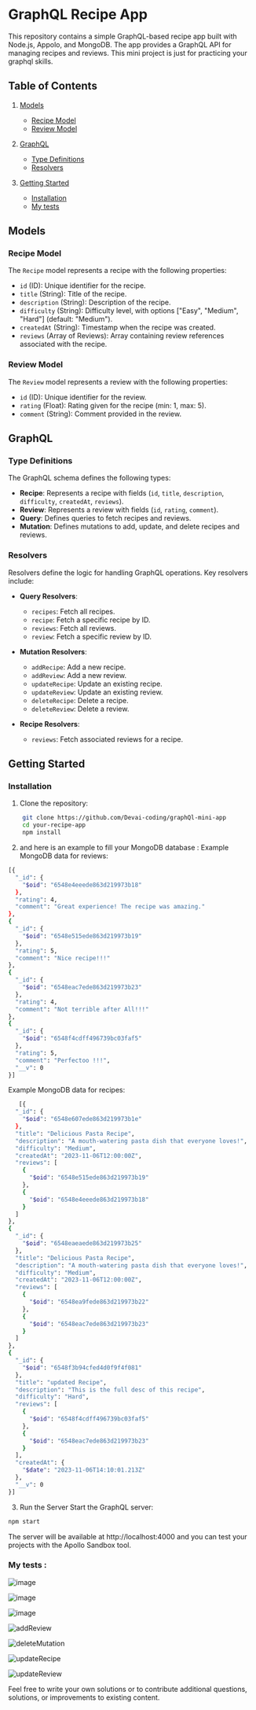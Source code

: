 # GraphQL Recipe App

This repository contains a simple GraphQL-based recipe app built with Node.js, Appolo, and MongoDB. The app provides a GraphQL API for managing recipes and reviews.
This mini project is just for practicing your graphql skills.

## Table of Contents
1. [Models](#models)
   - [Recipe Model](#recipe-model)
   - [Review Model](#review-model)

2. [GraphQL](#graphql)
   - [Type Definitions](#type-definitions)
   - [Resolvers](#resolvers)

3. [Getting Started](#getting-started)
   - [Installation](#installation)
   - [My tests](#My-tests)

## Models

### Recipe Model

The `Recipe` model represents a recipe with the following properties:

- `id` (ID): Unique identifier for the recipe.
- `title` (String): Title of the recipe.
- `description` (String): Description of the recipe.
- `difficulty` (String): Difficulty level, with options ["Easy", "Medium", "Hard"] (default: "Medium").
- `createdAt` (String): Timestamp when the recipe was created.
- `reviews` (Array of Reviews): Array containing review references associated with the recipe.

### Review Model

The `Review` model represents a review with the following properties:

- `id` (ID): Unique identifier for the review.
- `rating` (Float): Rating given for the recipe (min: 1, max: 5).
- `comment` (String): Comment provided in the review.

## GraphQL

### Type Definitions

The GraphQL schema defines the following types:

- **Recipe**: Represents a recipe with fields (`id`, `title`, `description`, `difficulty`, `createdAt`, `reviews`).
- **Review**: Represents a review with fields (`id`, `rating`, `comment`).
- **Query**: Defines queries to fetch recipes and reviews.
- **Mutation**: Defines mutations to add, update, and delete recipes and reviews.

### Resolvers

Resolvers define the logic for handling GraphQL operations. Key resolvers include:

- **Query Resolvers**:
  - `recipes`: Fetch all recipes.
  - `recipe`: Fetch a specific recipe by ID.
  - `reviews`: Fetch all reviews.
  - `review`: Fetch a specific review by ID.

- **Mutation Resolvers**:
  - `addRecipe`: Add a new recipe.
  - `addReview`: Add a new review.
  - `updateRecipe`: Update an existing recipe.
  - `updateReview`: Update an existing review.
  - `deleteRecipe`: Delete a recipe.
  - `deleteReview`: Delete a review.

- **Recipe Resolvers**:
  - `reviews`: Fetch associated reviews for a recipe.

## Getting Started

### Installation

1. Clone the repository:
```bash
    git clone https://github.com/Devai-coding/graphQl-mini-app
    cd your-recipe-app
    npm install
```
2. and here is an example to fill your MongoDB database  :
Example MongoDB data for reviews:
```bash
[{
  "_id": {
    "$oid": "6548e4eeede863d219973b18"
  },
  "rating": 4,
  "comment": "Great experience! The recipe was amazing."
},
{
  "_id": {
    "$oid": "6548e515ede863d219973b19"
  },
  "rating": 5,
  "comment": "Nice recipe!!!"
},
{
  "_id": {
    "$oid": "6548eac7ede863d219973b23"
  },
  "rating": 4,
  "comment": "Not terrible after All!!!"
},
{
  "_id": {
    "$oid": "6548f4cdff496739bc03faf5"
  },
  "rating": 5,
  "comment": "Perfectoo !!!",
  "__v": 0
}]
```
Example MongoDB data for recipes:
```bash
   [{
  "_id": {
    "$oid": "6548e607ede863d219973b1e"
  },
  "title": "Delicious Pasta Recipe",
  "description": "A mouth-watering pasta dish that everyone loves!",
  "difficulty": "Medium",
  "createdAt": "2023-11-06T12:00:00Z",
  "reviews": [
    {
      "$oid": "6548e515ede863d219973b19"
    },
    {
      "$oid": "6548e4eeede863d219973b18"
    }
  ]
},
{
  "_id": {
    "$oid": "6548eaeaede863d219973b25"
  },
  "title": "Delicious Pasta Recipe",
  "description": "A mouth-watering pasta dish that everyone loves!",
  "difficulty": "Medium",
  "createdAt": "2023-11-06T12:00:00Z",
  "reviews": [
    {
      "$oid": "6548ea9fede863d219973b22"
    },
    {
      "$oid": "6548eac7ede863d219973b23"
    }
  ]
},
{
  "_id": {
    "$oid": "6548f3b94cfed4d0f9f4f081"
  },
  "title": "updated Recipe",
  "description": "This is the full desc of this recipe",
  "difficulty": "Hard",
  "reviews": [
    {
      "$oid": "6548f4cdff496739bc03faf5"
    },
    {
      "$oid": "6548eac7ede863d219973b23"
    }
  ],
  "createdAt": {
    "$date": "2023-11-06T14:10:01.213Z"
  },
  "__v": 0
}]
```
3. Run the Server
Start the GraphQL server:
```sh
npm start
```

The server will be available at http://localhost:4000 and you can test your projects with the Apollo Sandbox tool.

### My tests :
![image](https://github.com/Devai-coding/graphQl-mini-app/assets/113947156/80bad1c0-91b5-4d0f-bd1a-cc09642fa0d1)

![image](https://github.com/Devai-coding/graphQl-mini-app/assets/113947156/9003f85e-5d74-41ba-af2d-9bad135b0bfe)

![image](https://github.com/Devai-coding/graphQl-mini-app/assets/113947156/f6f719ef-228a-4ba4-a133-928e7cfaf78c)

![addReview](https://github.com/Devai-coding/graphQl-mini-app/assets/113947156/85ec8641-218a-4210-a115-004fb5180646)

![deleteMutation](https://github.com/Devai-coding/graphQl-mini-app/assets/113947156/700cf817-4aa0-4e2f-a800-26eb952fc47f)

![updateRecipe](https://github.com/Devai-coding/graphQl-mini-app/assets/113947156/5f2d87f5-55c4-47f0-9cab-74a0498952f7)

![updateReview](https://github.com/Devai-coding/graphQl-mini-app/assets/113947156/32a340df-dcb3-4030-a98d-8c3a0f13bc16)

Feel free to write your own solutions or to contribute additional questions, solutions, or improvements to existing content.
